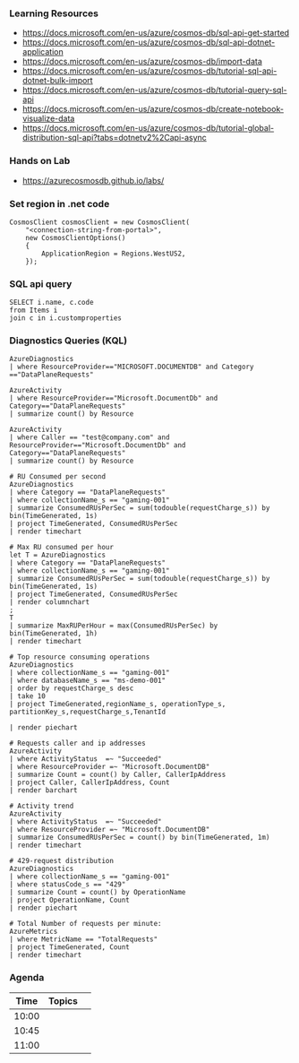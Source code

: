 ### Learning Resources

- https://docs.microsoft.com/en-us/azure/cosmos-db/sql-api-get-started
- https://docs.microsoft.com/en-us/azure/cosmos-db/sql-api-dotnet-application
- https://docs.microsoft.com/en-us/azure/cosmos-db/import-data
- https://docs.microsoft.com/en-us/azure/cosmos-db/tutorial-sql-api-dotnet-bulk-import
- https://docs.microsoft.com/en-us/azure/cosmos-db/tutorial-query-sql-api
- https://docs.microsoft.com/en-us/azure/cosmos-db/create-notebook-visualize-data
- https://docs.microsoft.com/en-us/azure/cosmos-db/tutorial-global-distribution-sql-api?tabs=dotnetv2%2Capi-async

### Hands on Lab
- https://azurecosmosdb.github.io/labs/

### Set region in .net code
```
CosmosClient cosmosClient = new CosmosClient(
    "<connection-string-from-portal>", 
    new CosmosClientOptions()
    {
        ApplicationRegion = Regions.WestUS2,
    });
```

### SQL api query
```
SELECT i.name, c.code
from Items i
join c in i.customproperties
```

### Diagnostics Queries (KQL)
```
AzureDiagnostics
| where ResourceProvider=="MICROSOFT.DOCUMENTDB" and Category =="DataPlaneRequests"

AzureActivity 
| where ResourceProvider=="Microsoft.DocumentDb" and Category=="DataPlaneRequests" 
| summarize count() by Resource

AzureActivity 
| where Caller == "test@company.com" and ResourceProvider=="Microsoft.DocumentDb" and Category=="DataPlaneRequests" 
| summarize count() by Resource

# RU Consumed per second
AzureDiagnostics
| where Category == "DataPlaneRequests"
| where collectionName_s == "gaming-001" 
| summarize ConsumedRUsPerSec = sum(todouble(requestCharge_s)) by bin(TimeGenerated, 1s)
| project TimeGenerated, ConsumedRUsPerSec
| render timechart

# Max RU consumed per hour
let T = AzureDiagnostics
| where Category == "DataPlaneRequests"
| where collectionName_s == "gaming-001" 
| summarize ConsumedRUsPerSec = sum(todouble(requestCharge_s)) by bin(TimeGenerated, 1s)
| project TimeGenerated, ConsumedRUsPerSec
| render columnchart     
;
T
| summarize MaxRUPerHour = max(ConsumedRUsPerSec) by bin(TimeGenerated, 1h)
| render timechart

# Top resource consuming operations
AzureDiagnostics
| where collectionName_s == "gaming-001" 
| where databaseName_s == "ms-demo-001"
| order by requestCharge_s desc 
| take 10
| project TimeGenerated,regionName_s, operationType_s, partitionKey_s,requestCharge_s,TenantId

| render piechart 

# Requests caller and ip addresses
AzureActivity
| where ActivityStatus  =~ "Succeeded"
| where ResourceProvider =~ "Microsoft.DocumentDB"
| summarize Count = count() by Caller, CallerIpAddress
| project Caller, CallerIpAddress, Count
| render barchart 

# Activity trend
AzureActivity
| where ActivityStatus  =~ "Succeeded"
| where ResourceProvider =~ "Microsoft.DocumentDB"
| summarize ConsumedRUsPerSec = count() by bin(TimeGenerated, 1m)
| render timechart

# 429-request distribution
AzureDiagnostics
| where collectionName_s == "gaming-001" 
| where statusCode_s == "429"
| summarize Count = count() by OperationName
| project OperationName, Count
| render piechart 

# Total Number of requests per minute:
AzureMetrics
| where MetricName == "TotalRequests"
| project TimeGenerated, Count
| render timechart
```

### Agenda

| Time  | Topics                             |         |
| ----- | ----------------------------------- | ---------------- |
| 10:00 |        |              |
| 10:45 |                    |                  |
| 11:00 |         |              |


